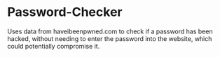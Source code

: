 # Password-Checker
Uses data from haveibeenpwned.com to check if a password has been hacked, without needing to enter the password into the website, which could potentially compromise it.
